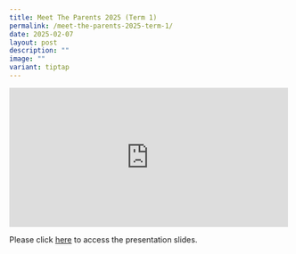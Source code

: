 ```yaml
---
title: Meet The Parents 2025 (Term 1)
permalink: /meet-the-parents-2025-term-1/
date: 2025-02-07
layout: post
description: ""
image: ""
variant: tiptap
---
```

<div class="iframe-wrapper">
<iframe style="border:none;overflow:hidden" height="250" width="500" allowfullscreen="true" frameborder="0" src="https://www.facebook.com/plugins/post.php?href=https%3A%2F%2Fwww.facebook.com%2FNorthViewPri%2Fposts%2Fpfbid0xD16pK4hDKCRJw8nzP1X9fqX1ZzNnkUEhw9n6X2mapwjtREtgkXKpDDcztK5jG2ql&amp;show_text=true&amp;width=500"></iframe>
</div>
<p>Please click <a href="https://drive.google.com/drive/folders/1mTEEReGIRaEbcZ1PagC2rcmswQfWX2Xa?usp=sharing" rel="noopener nofollow" target="_blank">here</a> to
access the presentation slides.</p>